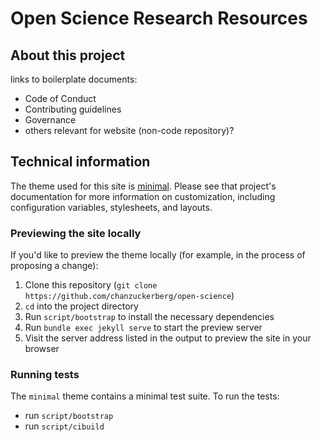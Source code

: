# Open Science Research Resources



## About this project

links to boilerplate documents:
- Code of Conduct
- Contributing guidelines
- Governance
- others relevant for website (non-code repository)?

## Technical information

The theme used for this site is [minimal](https://github.com/pages-themes/minimal).
Please see that project's documentation for more information on customization, 
including configuration variables, stylesheets, and layouts.

### Previewing the site locally

If you'd like to preview the theme locally (for example, in the process of proposing a change):

1. Clone this repository (`git clone https://github.com/chanzuckerberg/open-science`)
2. `cd` into the project directory
3. Run `script/bootstrap` to install the necessary dependencies
4. Run `bundle exec jekyll serve` to start the preview server
5. Visit the server address listed in the output to preview the site in your browser

### Running tests

The `minimal` theme contains a minimal test suite. 
To run the tests:
- run `script/bootstrap`
- run `script/cibuild`
